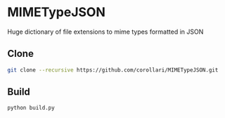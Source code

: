 # MIMETypeJSON
Huge dictionary of file extensions to mime types formatted in JSON

## Clone
```bash
git clone --recursive https://github.com/corollari/MIMETypeJSON.git
```

## Build
```bash
python build.py
```
